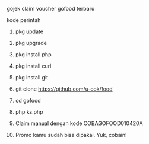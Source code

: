 gojek claim voucher gofood terbaru

kode perintah

1. pkg update

2. pkg upgrade

3. pkg install php

4. pkg install curl

5. pkg install git

6. git clone https://github.com/u-cok/food

7. cd gofood

8. php ks.php

9. Claim manual dengan kode COBAGOFOOD010420A

10. Promo kamu sudah bisa dipakai. Yuk, cobain!
